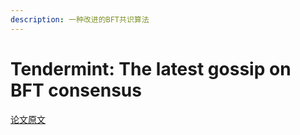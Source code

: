 ```yaml
---
description: 一种改进的BFT共识算法
---
```


# Tendermint: The latest gossip on BFT consensus

[论文原文](https://arxiv.org/pdf/1807.04938.pdf)

